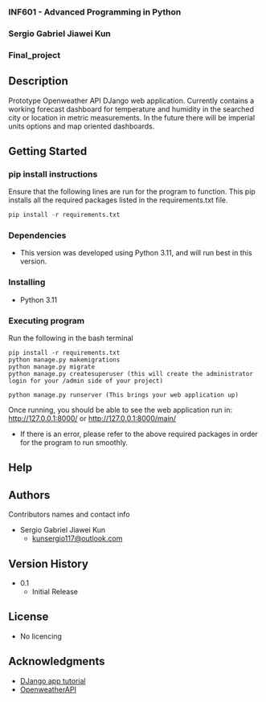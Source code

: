 ### INF601 - Advanced Programming in Python
### Sergio Gabriel Jiawei Kun
### Final_project

## Description
Prototype Openweather API DJango web application. Currently contains a working forecast dashboard for temperature and humidity in the searched city or location in metric measurements. In the future there will be imperial units options and map oriented dashboards.
## Getting Started

### pip install instructions
Ensure that the following lines are run for the program to function.
This pip installs all the required packages listed in the requirements.txt file.
```python
pip install -r requirements.txt
```

### Dependencies

* This version was developed using Python 3.11, and will run best in this version.

### Installing
* Python 3.11

### Executing program
Run the following in the bash terminal
```
pip install -r requirements.txt
python manage.py makemigrations
python manage.py migrate
python manage.py createsuperuser (this will create the administrator login for your /admin side of your project)

python manage.py runserver (This brings your web application up)
```
Once running, you should be able to see the web application run in:
http://127.0.0.1:8000/
or
http://127.0.0.1:8000/main/
* If there is an error, please refer to the above required packages in order for the program to run smoothly.

## Help

## Authors

Contributors names and contact info
* Sergio Gabriel Jiawei Kun
  * kunsergio117@outlook.com

## Version History
* 0.1
    * Initial Release

## License
* No licencing
## Acknowledgments
* [DJango app tutorial](https://docs.djangoproject.com/en/4.2/intro/tutorial08/)
* [OpenweatherAPI](https://openweathermap.org/api/one-call-3#current)
